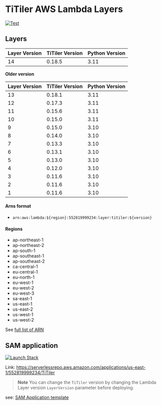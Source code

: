 # TiTiler AWS Lambda Layers

<a href="https://github.com/developmentseed/titiler-lambda-layer/actions?query=workflow%3ACI" target="_blank">
    <img src="https://github.com/developmentseed/titiler-lambda-layer/workflows/CI/badge.svg" alt="Test">
</a>

## Layers

| Layer Version  | TiTiler Version | Python Version |
|              --|               --|              --|
|             14 |          0.18.5 |           3.11 |

**Older version**

| Layer Version  | TiTiler Version | Python Version |
|              --|               --|              --|
|             13 |          0.18.1 |           3.11 |
|             12 |          0.17.3 |           3.11 |
|             11 |          0.15.6 |           3.11 |
|             10 |          0.15.0 |           3.11 |
|              9 |          0.15.0 |           3.10 |
|              8 |          0.14.0 |           3.10 |
|              7 |          0.13.3 |           3.10 |
|              6 |          0.13.1 |           3.10 |
|              5 |          0.13.0 |           3.10 |
|              4 |          0.12.0 |           3.10 |
|              3 |          0.11.6 |           3.10 |
|              2 |          0.11.6 |           3.10 |
|              1 |          0.11.6 |           3.10 |



#### Arns format

- `arn:aws:lambda:${region}:552819999234:layer:titiler:${version}`

#### Regions
- ap-northeast-1
- ap-northeast-2
- ap-south-1
- ap-southeast-1
- ap-southeast-2
- ca-central-1
- eu-central-1
- eu-north-1
- eu-west-1
- eu-west-2
- eu-west-3
- sa-east-1
- us-east-1
- us-east-2
- us-west-1
- us-west-2

See [full list of ARN](/arns.json)

## SAM application

<p><a href="https://console.aws.amazon.com/lambda/home?#/create/app?applicationId=arn:aws:serverlessrepo:us-east-1:552819999234:applications/TiTiler" rel="noreferrer"><img src="https://cdn.rawgit.com/buildkite/cloudformation-launch-stack-button-svg/master/launch-stack.svg" alt="Launch Stack"></a></p>

Link: https://serverlessrepo.aws.amazon.com/applications/us-east-1/552819999234/TiTiler

> **Note**
> You can change the `TiTiler` version by changing the Lambda Layer version `LayerVersion` parameter before deploying.

see: [SAM Application template](/sam.yml)
